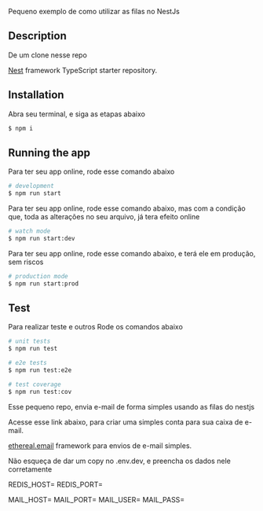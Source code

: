 Pequeno exemplo de como utilizar as filas no NestJs

## Description

De um clone nesse repo

[Nest](https://github.com/nestjs/nest) framework TypeScript starter repository.

## Installation

Abra seu terminal, e siga as etapas abaixo

```bash
$ npm i
```

## Running the app

Para ter seu app online, rode esse comando abaixo

```bash
# development
$ npm run start
```

Para ter seu app online, rode esse comando abaixo, mas com a condição que, toda as alterações no seu arquivo, já tera efeito online

```bash
# watch mode
$ npm run start:dev
```

Para ter seu app online, rode esse comando abaixo, e terá ele em produção, sem riscos

```bash
# production mode
$ npm run start:prod
```

## Test

Para realizar teste e outros
Rode os comandos abaixo

```bash
# unit tests
$ npm run test

# e2e tests
$ npm run test:e2e

# test coverage
$ npm run test:cov
```

Esse pequeno repo, envia e-mail de forma simples usando as filas do nestjs

Acesse esse link abaixo, para criar uma simples conta para sua caixa de e-mail.

[ethereal.email](ethereal.email) framework para envios de e-mail simples.

Não esqueça de dar um copy no .env.dev, e preencha os dados nele corretamente

REDIS_HOST=
REDIS_PORT=

MAIL_HOST=
MAIL_PORT=
MAIL_USER=
MAIL_PASS=
